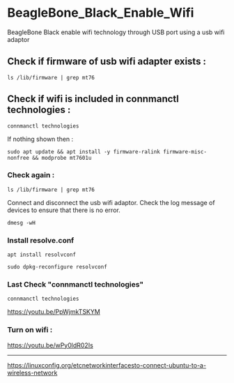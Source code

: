 # BeagleBone_Black_Enable_Wifi
BeagleBone Black enable wifi technology through USB port using a usb wifi adaptor



## Check if firmware of usb wifi adapter exists :

```
ls /lib/firmware | grep mt76
```

## Check if wifi is included in connmanctl technologies :

```
connmanctl technologies
```

If nothing shown then :

```
sudo apt update && apt install -y firmware-ralink firmware-misc-nonfree && modprobe mt7601u
```

### Check again :

```
ls /lib/firmware | grep mt76
```

Connect and disconnect the usb wifi adaptor.
Check the log message of devices to ensure that there is no error.

```
dmesg -wH
```

### Install resolve.conf

```
apt install resolvconf
```

```
sudo dpkg-reconfigure resolvconf
```

### Last Check "connmanctl technologies"

```
connmanctl technologies
```

https://youtu.be/PpWjmkTSKYM



### Turn on wifi :

https://youtu.be/wPy0ldR02Is

---

https://linuxconfig.org/etcnetworkinterfacesto-connect-ubuntu-to-a-wireless-network
